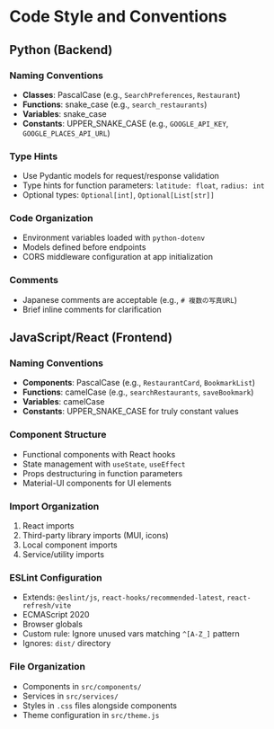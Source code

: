 # Code Style and Conventions

## Python (Backend)

### Naming Conventions
- **Classes**: PascalCase (e.g., `SearchPreferences`, `Restaurant`)
- **Functions**: snake_case (e.g., `search_restaurants`)
- **Variables**: snake_case
- **Constants**: UPPER_SNAKE_CASE (e.g., `GOOGLE_API_KEY`, `GOOGLE_PLACES_API_URL`)

### Type Hints
- Use Pydantic models for request/response validation
- Type hints for function parameters: `latitude: float`, `radius: int`
- Optional types: `Optional[int]`, `Optional[List[str]]`

### Code Organization
- Environment variables loaded with `python-dotenv`
- Models defined before endpoints
- CORS middleware configuration at app initialization

### Comments
- Japanese comments are acceptable (e.g., `# 複数の写真URL`)
- Brief inline comments for clarification

## JavaScript/React (Frontend)

### Naming Conventions
- **Components**: PascalCase (e.g., `RestaurantCard`, `BookmarkList`)
- **Functions**: camelCase (e.g., `searchRestaurants`, `saveBookmark`)
- **Variables**: camelCase
- **Constants**: UPPER_SNAKE_CASE for truly constant values

### Component Structure
- Functional components with React hooks
- State management with `useState`, `useEffect`
- Props destructuring in function parameters
- Material-UI components for UI elements

### Import Organization
1. React imports
2. Third-party library imports (MUI, icons)
3. Local component imports
4. Service/utility imports

### ESLint Configuration
- Extends: `@eslint/js`, `react-hooks/recommended-latest`, `react-refresh/vite`
- ECMAScript 2020
- Browser globals
- Custom rule: Ignore unused vars matching `^[A-Z_]` pattern
- Ignores: `dist/` directory

### File Organization
- Components in `src/components/`
- Services in `src/services/`
- Styles in `.css` files alongside components
- Theme configuration in `src/theme.js`
